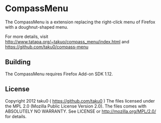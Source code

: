 # CompassMenu

The CompassMenu is a extension replacing the right-click menu of Firefox with a doughnut-shaped menu.

For more details, visit http://www.tatapa.org/~takuo/compass_menu/index.html
and https://github.com/taku0/compass-menu

## Building

The CompassMenu requires Firefox Add-on SDK 1.12.

## License

Copyright 2012 taku0 ( https://github.com/taku0 )
The files licensed under the MPL 2.0 (Mozilla Public License Version 2.0).
The files comes with ABSOLUTELY NO WARRANTY.
See LICENSE or http://mozilla.org/MPL/2.0/ for details.
